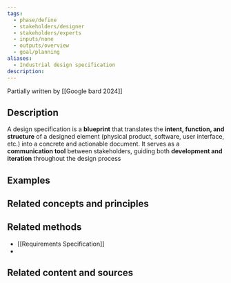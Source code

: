 ```yaml
---
tags:
  - phase/define
  - stakeholders/designer
  - stakeholders/experts
  - inputs/none
  - outputs/overview
  - goal/planning
aliases:
  - Industrial design specification
description:
---
```

Partially written by [[Google bard 2024]]
## Description
A design specification is a **blueprint** that translates the **intent, function, and structure** of a designed element (physical product, software, user interface, etc.) into a concrete and actionable document. It serves as a **communication tool** between stakeholders, guiding both **development and iteration** throughout the design process

## Examples 


## Related concepts and principles


## Related methods
- [[Requirements Specification]]
- 

## Related content and sources

